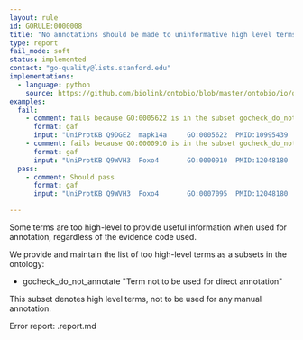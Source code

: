 ```yaml
---
layout: rule
id: GORULE:0000008
title: "No annotations should be made to uninformative high level terms"
type: report
fail_mode: soft
status: implemented
contact: "go-quality@lists.stanford.edu"
implementations:
  - language: python
    source: https://github.com/biolink/ontobio/blob/master/ontobio/io/qc.py
examples:
  fail:
    - comment: fails because GO:0005622 is in the subset gocheck_do_not_manually_annotate
      format: gaf
      input: "UniProtKB	Q9DGE2	mapk14a		GO:0005622	PMID:10995439	IDA		C	Mitogen-activated protein kinase 14A	mapk14a|mapk14	protein	taxon:7955	20180129	UniProt"
    - comment: fails because GO:0000910 is in the subset gocheck_do_not_annotate
      format: gaf
      input: "UniProtKB	Q9WVH3	Foxo4		GO:0000910	PMID:12048180	IDA		P	Forkhead box protein O4	Foxo4|Afx|Afx1	protein	taxon:10090	20110425	MGI"
  pass: 
    - comment: Should pass
      format: gaf
      input: "UniProtKB	Q9WVH3	Foxo4		GO:0007095	PMID:12048180	IDA		P	Forkhead box protein O4	Foxo4|Afx|Afx1	protein	taxon:10090	20110425	MGI"

---
```

Some terms are too high-level to provide useful information when used
for annotation, regardless of the evidence code used.

We provide and maintain the list of too high-level terms as a subsets
in the ontology:

-   gocheck\_do\_not\_annotate "Term not to be used for direct
    annotation"

This subset denotes high level terms, not to be used for any manual
annotation.


Error report: <group>.report.md
